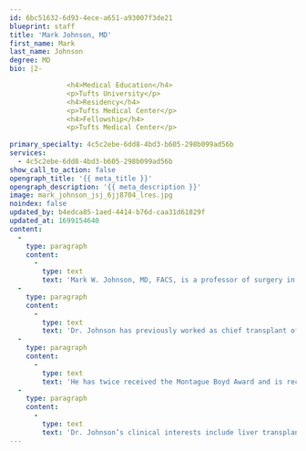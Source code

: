 ```yaml
---
id: 6bc51632-6d93-4ece-a651-a93007f3de21
blueprint: staff
title: 'Mark Johnson, MD'
first_name: Mark
last_name: Johnson
degree: MD
bio: |2-

              <h4>Medical Education</h4>
              <p>Tufts University</p>
              <h4>Residency</h4>
              <p>Tufts Medical Center</p>
              <h4>Fellowship</h4>
              <p>Tufts Medical Center</p>
          
primary_specialty: 4c5c2ebe-6dd8-4bd3-b605-298b099ad56b
services:
  - 4c5c2ebe-6dd8-4bd3-b605-298b099ad56b
show_call_to_action: false
opengraph_title: '{{ meta_title }}'
opengraph_description: '{{ meta_description }}'
image: mark_johnson_jsj_6jj8704_lres.jpg
noindex: false
updated_by: b4edca85-1aed-4414-b76d-caa31d61829f
updated_at: 1699154640
content:
  -
    type: paragraph
    content:
      -
        type: text
        text: 'Mark W. Johnson, MD, FACS, is a professor of surgery in the division of transplantation surgery at the University of Florida College of Medicine. Dr. Johnson earned his medical degree from Tufts University School of Medicine and completed his residency in general surgery at New England Medical Center in Boston. He went on to complete a clinical and research fellowship in transplantation surgery at Harvard Medical School and a clinical teaching fellowship in surgery at Tufts University School of Medicine.'
  -
    type: paragraph
    content:
      -
        type: text
        text: 'Dr. Johnson has previously worked as chief transplant officer and medical director of transplant services at Wellstar Health System in Marietta, Georgia, as program director of Piedmont Transplant Institute of Piedmont Hospital in Atlanta and as director of liver transplantation at University of North Carolina in Chapel Hill.'
  -
    type: paragraph
    content:
      -
        type: text
        text: 'He has twice received the Montague Boyd Award and is recognized by the renowned Best Doctors in America. Dr. Johnson’s professional affiliations include the Medical Association of Georgia, the American Transplant Congress, the American Society of Transplantation and the American Hepato-Pancreato-Biliary Association.'
  -
    type: paragraph
    content:
      -
        type: text
        text: 'Dr. Johnson’s clinical interests include liver transplantation, renal transplantation and management of biliary complications after liver transplantation.'
---
```

